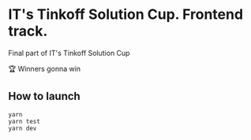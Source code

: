 # IT's Tinkoff Solution Cup. Frontend track.
Final part of IT's Tinkoff Solution Cup

🏆 Winners gonna win

## How to launch
```
yarn
yarn test
yarn dev
```